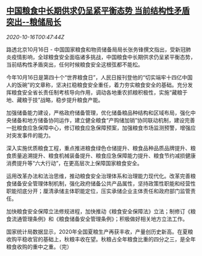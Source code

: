 <!--1602809724000-->
[中国粮食中长期供求仍呈紧平衡态势 当前结构性矛盾突出--粮储局长](https://cn.reuters.com/article/china-food-supply-1016-fri-idCNKBS27102H)
------

<div><i>2020-10-16T00:47:44Z</i></div><p>路透北京10月16日 - 中国国家粮食和物资储备局局长张务锋撰文指出，受新冠肺炎疫情影响，全球粮食安全面临诸多挑战，中国粮食中长期供求仍呈紧平衡态势，当前结构性矛盾突出，任何时候粮食安全这根弦都不能松。</p><p>今年10月16日是第四十个“世界粮食日”，人民日报刊登他的“切实端牢十四亿中国人的饭碗”的文章称，坚决扛稳粮食安全重任，着力夯实粮食安全的基础。充分发挥粮食安全省长责任制考核导向作用，调动各地重农抓粮积极性，实施“藏粮于地、藏粮于技”战略，稳步提升粮食产能。</p><p>加强储备能力建设，严格政府储备管理，优化储备粮品种结构和区域布局，强化中央储备和地方储备协同运作，建立健全粮食“产购储加销”协同联动机制，建设完善一批粮食应急保障中心，修订粮食应急保障预案，加强粮食市场监测预警，增强应对突发事件的能力。</p><p>深入实施优质粮食工程，重点推进粮食绿色仓储提升、粮食品种品质品牌提升、粮食质量追溯提升、粮食机械装备提升、粮食应急保障能力提升、粮食节约减损健康消费提升等“六大行动”，在更高层次上保障国家粮食安全。</p><p>运用改革办法和法治思维，推动粮食安全治理体系和治理能力现代化。改革完善粮食储备安全管理体制机制，强化政府储备公共产品属性，坚持政策性职能和经营性职能彻底分开；厘清承储主体职能定位，压实承储企业主体责任和政府部门监管责任。</p><p>加快粮食安全保障立法修规进程，加快推动《粮食安全保障法》立法；制修订《粮食流通管理条例》和《粮食储备安全管理条例》；积极做好相关地方立法工作。</p><p>国家统计局数据显示，2020年全国夏粮生产再获丰收，产量创历史新高。在夏粮收购平稳收官的基础上，秋粮丰收在望。秋粮占全年粮食比重的四分之三，是全年粮食收购的重中之重。（完）</p>
